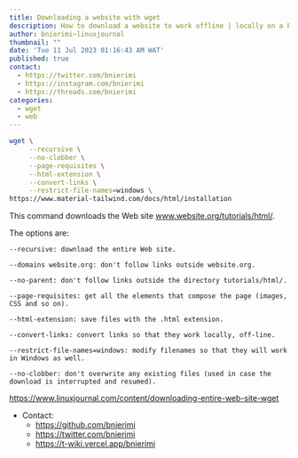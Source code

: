 ```yaml
---
title: Downloading a website with wget
description: How to download a website to work offline | locally on a PC using wget.
author: bnierimi~linuxjournal
thumbnail: ""
date: 'Tue 11 Jul 2023 01∶16∶43 AM WAT'
published: true
contact:
  - https://twitter.com/bnierimi
  - https://instagram.com/bnierimi
  - https://threads.com/bnierimi
categories:
  - wget
  - web
---
```


```bash
wget \
     --recursive \
     --no-clobber \
     --page-requisites \
     --html-extension \
     --convert-links \
     --restrict-file-names=windows \
https://www.material-tailwind.com/docs/html/installation
```

This command downloads the Web site www.website.org/tutorials/html/.

The options are:

    --recursive: download the entire Web site.

    --domains website.org: don't follow links outside website.org.

    --no-parent: don't follow links outside the directory tutorials/html/.

    --page-requisites: get all the elements that compose the page (images, CSS and so on).

    --html-extension: save files with the .html extension.

    --convert-links: convert links so that they work locally, off-line.

    --restrict-file-names=windows: modify filenames so that they will work in Windows as well.

    --no-clobber: don't overwrite any existing files (used in case the download is interrupted and resumed).


https://www.linuxjournal.com/content/downloading-entire-web-site-wget

- Contact:
    - https://github.com/bnierimi
    - https://twitter.com/bnierimi
    - https://t-wiki.vercel.app/bnierimi